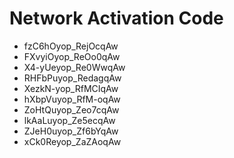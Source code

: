 # Network Activation Code
* fzC6hOyop_RejOcqAw
* FXvyiOyop_ReOo0qAw
* X4-yUeyop_Re0WwqAw
* RHFbPuyop_RedagqAw
* XezkN-yop_RfMCIqAw
* hXbpVuyop_RfM-oqAw
* ZoHtQuyop_Zeo7cqAw
* lkAaLuyop_Ze5ecqAw
* ZJeH0uyop_Zf6bYqAw
* xCk0Reyop_ZaZAoqAw